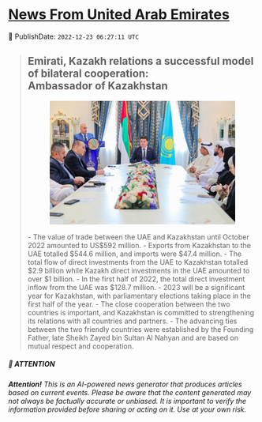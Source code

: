 [News From United Arab Emirates](https://github.com/UAE-Camel/News)
==========


📆 PublishDate: `2022-12-23 06:27:11 UTC`


> ## Emirati, Kazakh relations a successful model of bilateral cooperation: Ambassador of Kazakhstan
> <p align="center"><img height="250" src="https://github.com/UAE-Camel/News/raw/main/images/1395303113724.jpg"></p>
> - The value of trade between the UAE and Kazakhstan until October 2022 amounted to US$592 million.
> - Exports from Kazakhstan to the UAE totalled $544.6 million, and imports were $47.4 million.
> - The total flow of direct investments from the UAE to Kazakhstan totalled $2.9 billion while Kazakh direct investments in the UAE amounted to over $1 billion.
> - In the first half of 2022, the total direct investment inflow from the UAE was $128.7 million.
> - 2023 will be a significant year for Kazakhstan, with parliamentary elections taking place in the first half of the year.
> - The close cooperation between the two countries is important, and Kazakhstan is committed to strengthening its relations with all countries and partners.
> - The advancing ties between the two friendly countries were established by the Founding Father, late Sheikh Zayed bin Sultan Al Nahyan and are based on mutual respect and cooperation.
>


##### 📝 ATTENTION

###### **Attention!** This is an AI-powered news generator that produces articles based on current events. Please be aware that the content generated may not always be factually accurate or unbiased. It is important to verify the information provided before sharing or acting on it. Use at your own risk.
